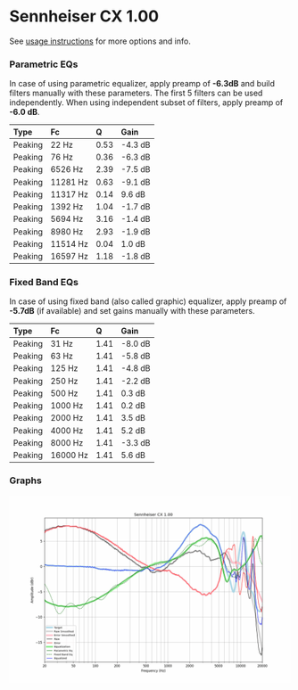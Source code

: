 # Sennheiser CX 1.00
See [usage instructions](https://github.com/jaakkopasanen/AutoEq#usage) for more options and info.

### Parametric EQs
In case of using parametric equalizer, apply preamp of **-6.3dB** and build filters manually
with these parameters. The first 5 filters can be used independently.
When using independent subset of filters, apply preamp of **-6.0 dB**.

| Type    | Fc       |    Q | Gain    |
|:--------|:---------|:-----|:--------|
| Peaking | 22 Hz    | 0.53 | -4.3 dB |
| Peaking | 76 Hz    | 0.36 | -6.3 dB |
| Peaking | 6526 Hz  | 2.39 | -7.5 dB |
| Peaking | 11281 Hz | 0.63 | -9.1 dB |
| Peaking | 11317 Hz | 0.14 | 9.6 dB  |
| Peaking | 1392 Hz  | 1.04 | -1.7 dB |
| Peaking | 5694 Hz  | 3.16 | -1.4 dB |
| Peaking | 8980 Hz  | 2.93 | -1.9 dB |
| Peaking | 11514 Hz | 0.04 | 1.0 dB  |
| Peaking | 16597 Hz | 1.18 | -1.8 dB |

### Fixed Band EQs
In case of using fixed band (also called graphic) equalizer, apply preamp of **-5.7dB**
(if available) and set gains manually with these parameters.

| Type    | Fc       |    Q | Gain    |
|:--------|:---------|:-----|:--------|
| Peaking | 31 Hz    | 1.41 | -8.0 dB |
| Peaking | 63 Hz    | 1.41 | -5.8 dB |
| Peaking | 125 Hz   | 1.41 | -4.8 dB |
| Peaking | 250 Hz   | 1.41 | -2.2 dB |
| Peaking | 500 Hz   | 1.41 | 0.3 dB  |
| Peaking | 1000 Hz  | 1.41 | 0.2 dB  |
| Peaking | 2000 Hz  | 1.41 | 3.5 dB  |
| Peaking | 4000 Hz  | 1.41 | 5.2 dB  |
| Peaking | 8000 Hz  | 1.41 | -3.3 dB |
| Peaking | 16000 Hz | 1.41 | 5.6 dB  |

### Graphs
![](./Sennheiser%20CX%201.00.png)